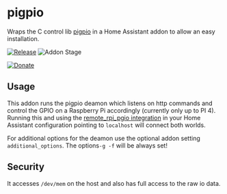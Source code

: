 # pigpio

Wraps the C control lib [pigpio](https://github.com/joan2937/pigpio) in a Home Assistant addon to allow an easy installation.

[![Release][release-badge]][release]
![Addon Stage][stage-badge]

[![Donate][donation-badge]][donation-url]

## Usage

This addon runs the pigpio deamon which listens on http commands and control the GPIO on a Raspberry Pi accordingly (currently only up to PI 4).
Running this and using the [remote_rpi_pgio integration](https://www.home-assistant.io/integrations/remote_rpi_gpio/) in your Home Assistant configuration pointing to `localhost` will connect both worlds.

For additional options for the deamon use the optional addon setting `additional_options`.
The options`-g -f` will be always set!

## Security

It accesses `/dev/mem` on the host and also has full access to the raw io data.


[stage-badge]: https://img.shields.io/badge/Addon%20stage-stable-green.svg

[release-badge]: https://img.shields.io/badge/version-v1.5.3-blue.svg
[release]: https://github.com/Poeschl-HomeAssistant-Addons/pigpio/tree/v1.5.3

[donation-badge]: https://img.shields.io/badge/Buy%20me%20a%20coffee-%23d32f2f?logo=buy-me-a-coffee&style=for-the-badge&logoColor=white
[donation-url]: https://www.buymeacoffee.com/Poeschl

